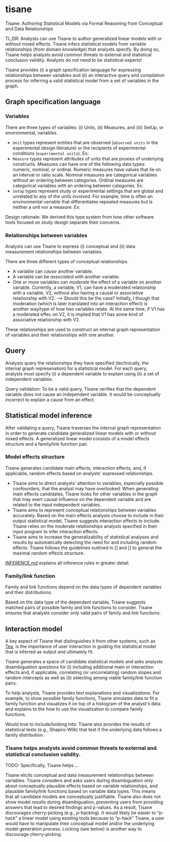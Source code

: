 # tisane
Tisane: Authoring Statistical Models via Formal Reasoning from Conceptual and Data Relationships

TL;DR: Analysts can use Tisane to author generalized linear models with or without mixed effects. Tisane infers statistical models from variable relationships (from domain knowledge) that analysts specify. By doing so, Tisane helps analysts avoid common threats to external and statistical conclusion validity. Analysts do not need to be statistical experts! 

Tisane provides (i) a graph specification language for expressing relationships between variables and (ii) an interactive query and compilation process for inferring a valid statistical model from a set of variables in the graph. 

## Graph specification language
### Variables
There are three types of variables: (i) Units, (ii) Measures, and (iii) SetUp, or environmental, variables. 
- ``Unit`` types represent entities that are observed (``observed units`` in the experimental design literature) or the recipients of experimental conditions (``experimental units``). 
Ex: 
- ``Measure`` types represent attributes of units that are proxies of underlying constructs. Measures can have one of the following data types: numeric, nominal, or ordinal. Numeric measures have values that lie on an interval or ratio scale. Nominal measures are categorical variables without an ordering between categories. Ordinal measures are categorical variables with an ordering between categories. 
Ex: 
- ``SetUp`` types represent study or experimental settings that are global and unrelated to any of the units involved. For example, time is often an environmental variable that differentiates repeated measures but is neither a unit nor a measure. 
Ex: 

Design rationale: We derived this type system from how other software tools focused on study design separate their concerns. 

### Relationships between variables
Analysts can use Tisane to express (i) conceptual and (ii) data measurement relationships between variables. 

There are three different types of conceptual relationships.
- A variable can *cause* another variable.
- A variable can be *associated with* another variable. 
- One or more variables can *moderate* the effect of a variable on another variable. 
Currently, a variable, V1, can have a moderated relationship with a variable, V2, without also having a causal or associative relationship with V2. --> Should this be the case? Initially, I though that moderation (which is later translated into an interaction effect) is another way/type of how two variables relate. At the same time, if V1 has a moderated effec on V2, it is implied that V1 has some kind of associative relationship with V2. 

These relationships are used to construct an internal graph representation of variables and their relationships with one another. 

## Query 
Analysts query the relationships they have specified (technically, the internal graph represenation) for a statistical model. For each query, analysts must specify (i) a dependent variable to explain using (ii) a set of independent variables. 

Query validation: To be a valid query, Tisane verifies that the dependent variable does not cause an independent variable. It would be conceptually incorrect to explain a cause from an effect. 

## Statistical model inference
After validating a query, Tisane traverses the internal graph representation in order to generate candidate generalized linear models with or without mixed effects. A generalized linear model consists of a model effects structure and a family/link function pair. 

### Model effects structure 
<!-- generate possible statistical model effects structures and family/link functions.  -->
Tisane generates candidate main effects, interaction effects, and, if applicable, random effects based on analysts' expressed relationships. 

- Tisane aims to direct analysts' attention to variables, especially possible confounders, that the analyst may have overlooked. When generating main effects candidates, Tisane looks for other variables in the graph that may exert causal influence on the dependent variable and are related to the input independent variables. 
- Tisane aims to represent conceptual relationships between variables accurately. Based on the main effects analysts choose to include in their output statistical model, Tisane suggests interaction effects to include. Tisane relies on the moderate relationships analysts specified in their input program to infer interaction effects. 
- Tisane aims to increase the generalizability of statistical analyses and results by automatically detecting the need for and including random effects. Tisane follows the guidelines outlined in [] and [] to generat the maximal random effects structure. 

[INFERENCE.md](tisane/INFERENCE.md) explains all inference rules in greater detail. 

### Family/link function 
Family and link functions depend on the data types of dependent variables and their distributions. 

Based on the data type of the dependent variable, Tisane suggests matched pairs of possible family and link functions to consider. Tisane ensures that analysts consider only valid pairs of family and link functions. 

## Interaction model 
A key aspect of Tisane that distinguishes it from other systems, such as [Tea](), is the importance of user interaction in guiding the statistical model that is inferred as output and ultimately fit. 

Tisane generates a space of candidate statistical models and asks analysts disambiguation questions for (i) including additional main or interaction effects and, if applicable, correlating (or uncorrelating) random slopes and random intercepts as well as (ii) selecting among viable family/link function pairs.

To help analysts, Tisane provides text explanations and visualizations. For example, to show possible family functions, Tisane simulates data to fit a family function and visualizes it on top of a histogram of the analyst's data and explains to the how to use the visualization to compare family functions. 

Would love to include/looking into: Tisane also provides the results of statistical tests (e.g., Shapiro-Wilk) that test if the underlying data follows a family distribution. 

<!-- Two aspects: 
- generating the space
- narrowing the space -->

### Tisane helps analysts avoid common threats to external and statistical conclusion validity. 
TODO: Specifically, Tisane helps....

Tisane elicits conceptual and data measurement relationships between variables. Tisane considers and asks users during disambiguation only about conceptually plausible effects based on variable relationships, and plausible family/link functions based on variable data types. This means that all candidate models are conceptually justifiable. Tisane also does not show model results during disambiguation, preventing users from providing answers that lead to desired findings and p-values. As a result, Tisane discourages cherry-picking (e.g., p-hacking). It would likely be easier to “p-hack” a linear model using existing tools because to “p-hack” Tisane, a user would have to manipulate their conceptual model and/or the underlying model generation process. Locking (see below) is another way to discourage cherry-picking. 
